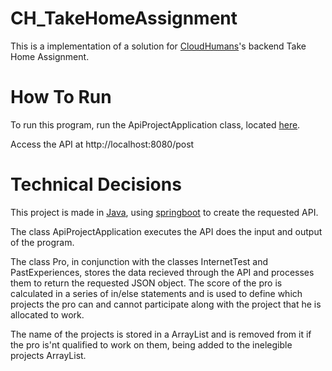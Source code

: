 # CH_TakeHomeAssignment
This is a implementation of a solution for [CloudHumans](https://www.cloudhumans.com)'s backend Take Home Assignment.

# How To Run
To run this program, run the ApiProjectApplication class, located [here](https://github.com/Maatty11/CH_TakeHomeAssignment/tree/main/API_Project/src/main/java/com/CloudHumans/API_Project).

Access the API at http://localhost:8080/post

# Technical Decisions
This project is made in [Java](https://www.java.com/pt-BR/), using [springboot](https://spring.io) to create the requested API.

The class ApiProjectApplication executes the API does the input and output of the program.

The class Pro, in conjunction with the classes InternetTest and PastExperiences, stores the data recieved through the API and processes them to return the requested JSON object.
The score of the pro is calculated in a series of in/else statements and is used to define which projects the pro can and cannot participate along with the project that he is allocated to work.

The name of the projects is stored in a ArrayList and is removed from it if the pro is'nt qualified to work on them, being added to the inelegible projects ArrayList.

